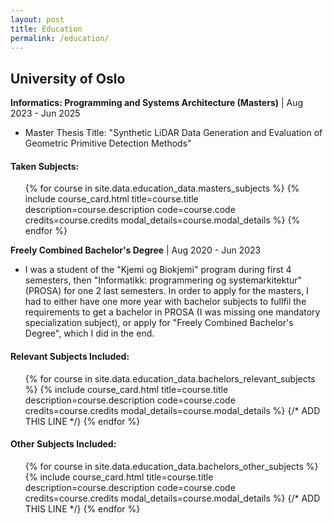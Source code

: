 ```yaml
---
layout: post
title: Education
permalink: /education/
---
```


## University of Oslo

**Informatics: Programming and Systems Architecture (Masters)** | Aug 2023 - Jun 2025
* Master Thesis Title: "Synthetic LiDAR Data Generation and Evaluation of Geometric Primitive Detection Methods"

#### Taken Subjects:
<ul class="horizontal-list course-card-list">
  {% for course in site.data.education_data.masters_subjects %}
    {% include course_card.html 
       title=course.title 
       description=course.description 
       code=course.code 
       credits=course.credits 
       modal_details=course.modal_details %}
  {% endfor %}
</ul>


**Freely Combined Bachelor's Degree** | Aug 2020 - Jun 2023
* I was a student of the "Kjemi og Biokjemi" program during first 4 semesters, then "Informatikk: programmering og systemarkitektur" (PROSA) for one 2 last semesters. In order to apply for the masters, I had to either have one more year with bachelor subjects to fullfil the requirements to get a bachelor in PROSA (I was missing one mandatory specialization subject), or apply for "Freely Combined Bachelor's Degree", which I did in the end.

#### Relevant Subjects Included:
<ul class="horizontal-list course-card-list">
  {% for course in site.data.education_data.bachelors_relevant_subjects %}
    {% include course_card.html 
       title=course.title 
       description=course.description 
       code=course.code 
       credits=course.credits 
       modal_details=course.modal_details %} {/* ADD THIS LINE */}
  {% endfor %}
</ul>

#### Other Subjects Included:
<ul class="horizontal-list course-card-list">
  {% for course in site.data.education_data.bachelors_other_subjects %}
    {% include course_card.html 
       title=course.title 
       description=course.description 
       code=course.code 
       credits=course.credits 
       modal_details=course.modal_details %} {/* ADD THIS LINE */}
  {% endfor %}
</ul>

